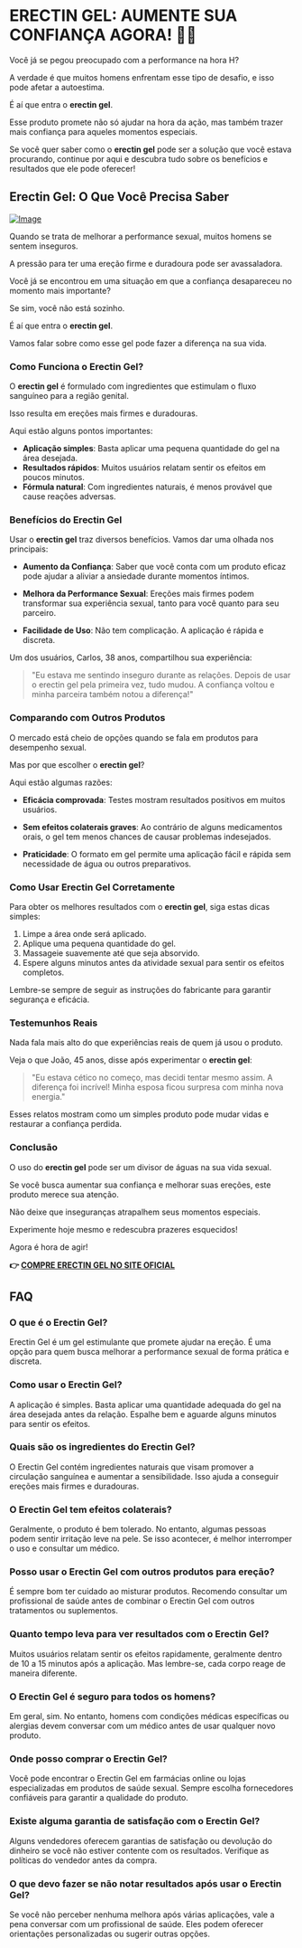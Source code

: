# ERECTIN GEL: AUMENTE SUA CONFIANÇA AGORA! 💪✨

Você já se pegou preocupado com a performance na hora H? 

A verdade é que muitos homens enfrentam esse tipo de desafio, e isso pode afetar a autoestima. 

É aí que entra o **erectin gel**. 

Esse produto promete não só ajudar na hora da ação, mas também trazer mais confiança para aqueles momentos especiais. 

Se você quer saber como o **erectin gel** pode ser a solução que você estava procurando, continue por aqui e descubra tudo sobre os benefícios e resultados que ele pode oferecer!

## Erectin Gel: O Que Você Precisa Saber

[![Image](https://www2.sellhealth.com/257/erectin_gel_3_1.jpg)](https://gchaffi.com/6yoze6Gy)

Quando se trata de melhorar a performance sexual, muitos homens se sentem inseguros. 

A pressão para ter uma ereção firme e duradoura pode ser avassaladora.

Você já se encontrou em uma situação em que a confiança desapareceu no momento mais importante?

Se sim, você não está sozinho.

É aí que entra o **erectin gel**.

Vamos falar sobre como esse gel pode fazer a diferença na sua vida.

### Como Funciona o Erectin Gel?

O **erectin gel** é formulado com ingredientes que estimulam o fluxo sanguíneo para a região genital. 

Isso resulta em ereções mais firmes e duradouras. 

Aqui estão alguns pontos importantes:

- **Aplicação simples**: Basta aplicar uma pequena quantidade do gel na área desejada.
- **Resultados rápidos**: Muitos usuários relatam sentir os efeitos em poucos minutos.
- **Fórmula natural**: Com ingredientes naturais, é menos provável que cause reações adversas.

### Benefícios do Erectin Gel

Usar o **erectin gel** traz diversos benefícios. Vamos dar uma olhada nos principais:

- **Aumento da Confiança**: Saber que você conta com um produto eficaz pode ajudar a aliviar a ansiedade durante momentos íntimos.
  
- **Melhora da Performance Sexual**: Ereções mais firmes podem transformar sua experiência sexual, tanto para você quanto para seu parceiro.

- **Facilidade de Uso**: Não tem complicação. A aplicação é rápida e discreta.

Um dos usuários, Carlos, 38 anos, compartilhou sua experiência:

> "Eu estava me sentindo inseguro durante as relações. Depois de usar o erectin gel pela primeira vez, tudo mudou. A confiança voltou e minha parceira também notou a diferença!"

### Comparando com Outros Produtos

O mercado está cheio de opções quando se fala em produtos para desempenho sexual. 

Mas por que escolher o **erectin gel**?

Aqui estão algumas razões:

- **Eficácia comprovada**: Testes mostram resultados positivos em muitos usuários.
  
- **Sem efeitos colaterais graves**: Ao contrário de alguns medicamentos orais, o gel tem menos chances de causar problemas indesejados.

- **Praticidade**: O formato em gel permite uma aplicação fácil e rápida sem necessidade de água ou outros preparativos.

### Como Usar Erectin Gel Corretamente

Para obter os melhores resultados com o **erectin gel**, siga estas dicas simples:

1. Limpe a área onde será aplicado.
2. Aplique uma pequena quantidade do gel.
3. Massageie suavemente até que seja absorvido.
4. Espere alguns minutos antes da atividade sexual para sentir os efeitos completos.

Lembre-se sempre de seguir as instruções do fabricante para garantir segurança e eficácia.

### Testemunhos Reais

Nada fala mais alto do que experiências reais de quem já usou o produto. 

Veja o que João, 45 anos, disse após experimentar o **erectin gel**:

> "Eu estava cético no começo, mas decidi tentar mesmo assim. A diferença foi incrível! Minha esposa ficou surpresa com minha nova energia."

Esses relatos mostram como um simples produto pode mudar vidas e restaurar a confiança perdida.

### Conclusão

O uso do **erectin gel** pode ser um divisor de águas na sua vida sexual. 

Se você busca aumentar sua confiança e melhorar suas ereções, este produto merece sua atenção.

Não deixe que inseguranças atrapalhem seus momentos especiais.

Experimente hoje mesmo e redescubra prazeres esquecidos!

Agora é hora de agir!



**👉 [COMPRE ERECTIN GEL NO SITE OFICIAL](https://gchaffi.com/6yoze6Gy)**

## FAQ

### O que é o Erectin Gel?

Erectin Gel é um gel estimulante que promete ajudar na ereção. É uma opção para quem busca melhorar a performance sexual de forma prática e discreta.

### Como usar o Erectin Gel?

A aplicação é simples. Basta aplicar uma quantidade adequada do gel na área desejada antes da relação. Espalhe bem e aguarde alguns minutos para sentir os efeitos.

### Quais são os ingredientes do Erectin Gel?

O Erectin Gel contém ingredientes naturais que visam promover a circulação sanguínea e aumentar a sensibilidade. Isso ajuda a conseguir ereções mais firmes e duradouras.

### O Erectin Gel tem efeitos colaterais?

Geralmente, o produto é bem tolerado. No entanto, algumas pessoas podem sentir irritação leve na pele. Se isso acontecer, é melhor interromper o uso e consultar um médico.

### Posso usar o Erectin Gel com outros produtos para ereção?

É sempre bom ter cuidado ao misturar produtos. Recomendo consultar um profissional de saúde antes de combinar o Erectin Gel com outros tratamentos ou suplementos.

### Quanto tempo leva para ver resultados com o Erectin Gel?

Muitos usuários relatam sentir os efeitos rapidamente, geralmente dentro de 10 a 15 minutos após a aplicação. Mas lembre-se, cada corpo reage de maneira diferente.

### O Erectin Gel é seguro para todos os homens?

Em geral, sim. No entanto, homens com condições médicas específicas ou alergias devem conversar com um médico antes de usar qualquer novo produto.

### Onde posso comprar o Erectin Gel?

Você pode encontrar o Erectin Gel em farmácias online ou lojas especializadas em produtos de saúde sexual. Sempre escolha fornecedores confiáveis para garantir a qualidade do produto.

### Existe alguma garantia de satisfação com o Erectin Gel?

Alguns vendedores oferecem garantias de satisfação ou devolução do dinheiro se você não estiver contente com os resultados. Verifique as políticas do vendedor antes da compra.

### O que devo fazer se não notar resultados após usar o Erectin Gel?

Se você não perceber nenhuma melhora após várias aplicações, vale a pena conversar com um profissional de saúde. Eles podem oferecer orientações personalizadas ou sugerir outras opções.